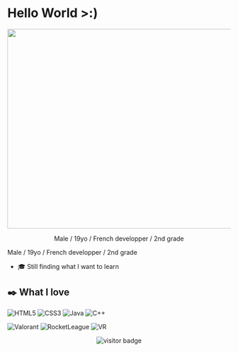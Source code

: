 # Hello World >:)

<div align="center">
  <img src="https://images6.fanpop.com/image/photos/36500000/IllusionDolls-image-illusiondolls-36563080-1280-720.jpg" width="800" height="450"/>
  
  Male / 19yo / French developper / 2nd grade
</div>

Male / 19yo / French developper / 2nd grade

- 🎓 Still finding what I want to learn

## ✒️ What I love

![HTML5](https://img.icons8.com/color/30/html-5.png) ![CSS3](https://img.icons8.com/color/30/css3.png) ![Java](https://img.icons8.com/color/30/java.png) ![C++](https://img.icons8.com/dusk/30/c-plus-plus.png)

![Valorant](https://img.icons8.com/plasticine/30/valorant.png) ![RocketLeague](https://img.icons8.com/fluency/30/rocket-league.png) ![VR](https://img.icons8.com/cute-clipart/30/virtual-reality.png)


<p align='center'>
  <img src="https://visitor-badge.glitch.me/badge?page_id=Theo-Viard" alt="visitor badge"/>
</p>
